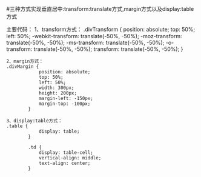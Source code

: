 #三种方式实现垂直居中:transform:translate方式,margin方式以及display:table方式

主要代码：
    1、transform方式：
    .divTransform {
                position: absolute;
                top: 50%;
                left: 50%;
                -webkit-transform: translate(-50%, -50%);
                -moz-transform: translate(-50%, -50%);
                -ms-transform: translate(-50%, -50%);
                -o-transform: translate(-50%, -50%);
                transform: translate(-50%, -50%);
            }
            
    2、margin方式：
    .divMargin {
                position: absolute;
                top: 50%;
                left: 50%;
                width: 300px;
                height: 200px;
                margin-left: -150px;
                margin-top: -100px;
            }
    
    3、display:table方式：
    .table {
                display: table;
            }
    
            .td {
                display: table-cell;
                vertical-align: middle;
                text-align: center;
            }
